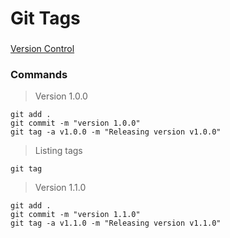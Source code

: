 # Git Tags

###
[Version Control](https://dzone.com/articles/git-tags-version-control-made-easy)

### Commands


> Version 1.0.0
``` 
git add .
git commit -m "version 1.0.0"
git tag -a v1.0.0 -m "Releasing version v1.0.0" 
```

> Listing tags
``` 
git tag
``` 
> Version 1.1.0

``` 
git add .
git commit -m "version 1.1.0"
git tag -a v1.1.0 -m "Releasing version v1.1.0" 
```